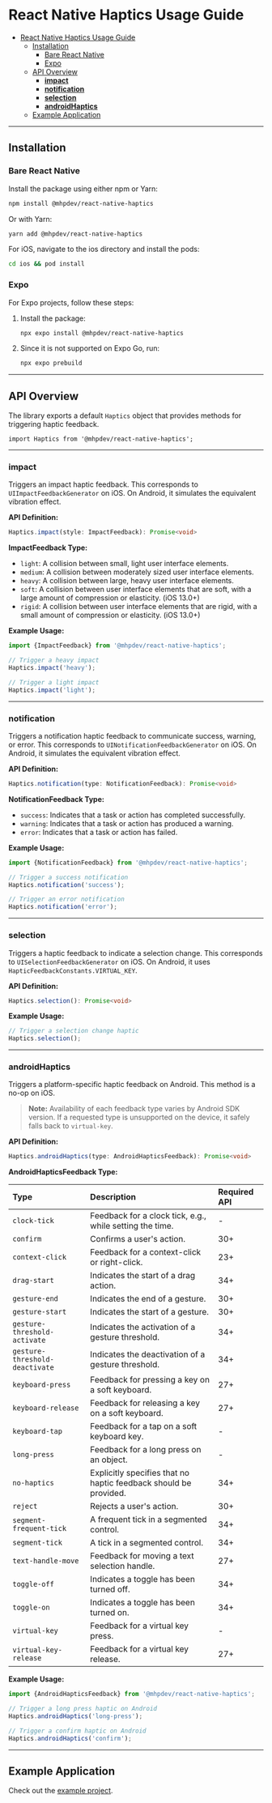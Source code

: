 # React Native Haptics Usage Guide

- [React Native Haptics Usage Guide](#react-native-haptics-usage-guide)
  - [Installation](#installation)
    - [Bare React Native](#bare-react-native)
    - [Expo](#expo)
  - [API Overview](#api-overview)
    - [**impact**](#impact)
    - [**notification**](#notification)
    - [**selection**](#selection)
    - [**androidHaptics**](#androidhaptics)
  - [Example Application](#example-application)

---

## Installation

### Bare React Native

Install the package using either npm or Yarn:

```sh
npm install @mhpdev/react-native-haptics
```

Or with Yarn:

```sh
yarn add @mhpdev/react-native-haptics
```

For iOS, navigate to the ios directory and install the pods:

```sh
cd ios && pod install
```

### Expo

For Expo projects, follow these steps:

1. Install the package:

   ```sh
   npx expo install @mhpdev/react-native-haptics
   ```

2. Since it is not supported on Expo Go, run:

   ```sh
   npx expo prebuild
   ```

---

## API Overview

The library exports a default `Haptics` object that provides methods for triggering haptic feedback.

```tsx
import Haptics from '@mhpdev/react-native-haptics';
```

---

### **impact**

Triggers an impact haptic feedback. This corresponds to `UIImpactFeedbackGenerator` on iOS. On Android, it simulates the equivalent vibration effect.

**API Definition:**

```ts
Haptics.impact(style: ImpactFeedback): Promise<void>
```

**ImpactFeedback Type:**

- `light`: A collision between small, light user interface elements.
- `medium`: A collision between moderately sized user interface elements.
- `heavy`: A collision between large, heavy user interface elements.
- `soft`: A collision between user interface elements that are soft, with a large amount of compression or elasticity. (iOS 13.0+)
- `rigid`: A collision between user interface elements that are rigid, with a small amount of compression or elasticity. (iOS 13.0+)

**Example Usage:**

```ts
import {ImpactFeedback} from '@mhpdev/react-native-haptics';

// Trigger a heavy impact
Haptics.impact('heavy');

// Trigger a light impact
Haptics.impact('light');
```

---

### **notification**

Triggers a notification haptic feedback to communicate success, warning, or error. This corresponds to `UINotificationFeedbackGenerator` on iOS. On Android, it simulates the equivalent vibration effect.

**API Definition:**

```ts
Haptics.notification(type: NotificationFeedback): Promise<void>
```

**NotificationFeedback Type:**

- `success`: Indicates that a task or action has completed successfully.
- `warning`: Indicates that a task or action has produced a warning.
- `error`: Indicates that a task or action has failed.

**Example Usage:**

```ts
import {NotificationFeedback} from '@mhpdev/react-native-haptics';

// Trigger a success notification
Haptics.notification('success');

// Trigger an error notification
Haptics.notification('error');
```

---

### **selection**

Triggers a haptic feedback to indicate a selection change. This corresponds to `UISelectionFeedbackGenerator` on iOS. On Android, it uses `HapticFeedbackConstants.VIRTUAL_KEY`.

**API Definition:**

```ts
Haptics.selection(): Promise<void>
```

**Example Usage:**

```ts
// Trigger a selection change haptic
Haptics.selection();
```

---

### **androidHaptics**

Triggers a platform-specific haptic feedback on Android. This method is a no-op on iOS.

> **Note:** Availability of each feedback type varies by Android SDK version. If a requested type is unsupported on the device, it safely falls back to `virtual-key`.

**API Definition:**

```ts
Haptics.androidHaptics(type: AndroidHapticsFeedback): Promise<void>
```

**AndroidHapticsFeedback Type:**

| Type                           | Description                                                      | Required API |
| :----------------------------- | :--------------------------------------------------------------- | :----------- |
| `clock-tick`                   | Feedback for a clock tick, e.g., while setting the time.         | -            |
| `confirm`                      | Confirms a user's action.                                        | 30+          |
| `context-click`                | Feedback for a context-click or right-click.                     | 23+          |
| `drag-start`                   | Indicates the start of a drag action.                            | 34+          |
| `gesture-end`                  | Indicates the end of a gesture.                                  | 30+          |
| `gesture-start`                | Indicates the start of a gesture.                                | 30+          |
| `gesture-threshold-activate`   | Indicates the activation of a gesture threshold.                 | 34+          |
| `gesture-threshold-deactivate` | Indicates the deactivation of a gesture threshold.               | 34+          |
| `keyboard-press`               | Feedback for pressing a key on a soft keyboard.                  | 27+          |
| `keyboard-release`             | Feedback for releasing a key on a soft keyboard.                 | 27+          |
| `keyboard-tap`                 | Feedback for a tap on a soft keyboard key.                       | -            |
| `long-press`                   | Feedback for a long press on an object.                          | -            |
| `no-haptics`                   | Explicitly specifies that no haptic feedback should be provided. | 34+          |
| `reject`                       | Rejects a user's action.                                         | 30+          |
| `segment-frequent-tick`        | A frequent tick in a segmented control.                          | 34+          |
| `segment-tick`                 | A tick in a segmented control.                                   | 34+          |
| `text-handle-move`             | Feedback for moving a text selection handle.                     | 27+          |
| `toggle-off`                   | Indicates a toggle has been turned off.                          | 34+          |
| `toggle-on`                    | Indicates a toggle has been turned on.                           | 34+          |
| `virtual-key`                  | Feedback for a virtual key press.                                | -            |
| `virtual-key-release`          | Feedback for a virtual key release.                              | 27+          |

**Example Usage:**

```ts
import {AndroidHapticsFeedback} from '@mhpdev/react-native-haptics';

// Trigger a long press haptic on Android
Haptics.androidHaptics('long-press');

// Trigger a confirm haptic on Android
Haptics.androidHaptics('confirm');
```

---

## Example Application

Check out the [example project](../example/).
